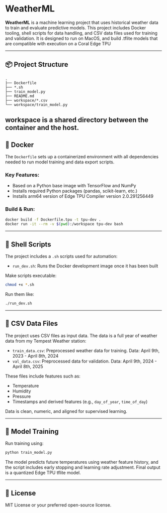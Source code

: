 # WeatherML

**WeatherML** is a machine learning project that uses historical weather data to train and evaluate predictive models. This project includes Docker tooling, shell scripts for data handling, and CSV data files used for training and validation. It is designed to run on MacOS, and build .tflite models that are compatible with execution on a Coral Edge TPU

---

## 📦 Project Structure

```
.
├── Dockerfile
├── *.sh
├── train_model.py
├── README.md
├── workspace/*.csv
└── workspace/train_model.py

```
workspace is a shared directory between the container and the host.
---

## 🐳 Docker

The `Dockerfile` sets up a containerized environment with all dependencies needed to run model training and data export scripts.

### Key Features:
- Based on a Python base image with TensorFlow and NumPy
- Installs required Python packages (pandas, scikit-learn, etc.)
- Installs arm64 version of Edge TPU Compiler version 2.0.291256449

### Build & Run:
```bash
docker build -f Dockerfile.tpu -t tpu-dev .
docker run -it --rm -v $(pwd):/workspace tpu-dev bash
```

---

## 🔧 Shell Scripts

The project includes a `.sh` scripts used for automation:

- `run_dev.sh`: Runs the Docker development image once it has been built

Make scripts executable:
```bash
chmod +x *.sh
```

Run them like:
```bash
./run_dev.sh
```

---

## 📁 CSV Data Files

The project uses CSV files as input data. The data is a full year of weather data from my Tempest Weather station:
- `train_data.csv`: Preprocessed weather data for training. Data: April 9th, 2023 - April 8th, 2024
- `val_data.csv`: Preprocessed data for validation. Data: April 9th, 2024 - April 8th, 2025

These files include features such as:
- Temperature
- Humidity
- Pressure
- Timestamps and derived features (e.g., `day_of_year`, `time_of_day`)

Data is clean, numeric, and aligned for supervised learning.

---

## 🧠 Model Training

Run training using:
```bash
python train_model.py
```

The model predicts future temperatures using weather feature history, and the script includes early stopping and learning rate adjustment. Final output is a quantized Edge TPU tflite model.

---


## 📄 License

MIT License or your preferred open-source license.
